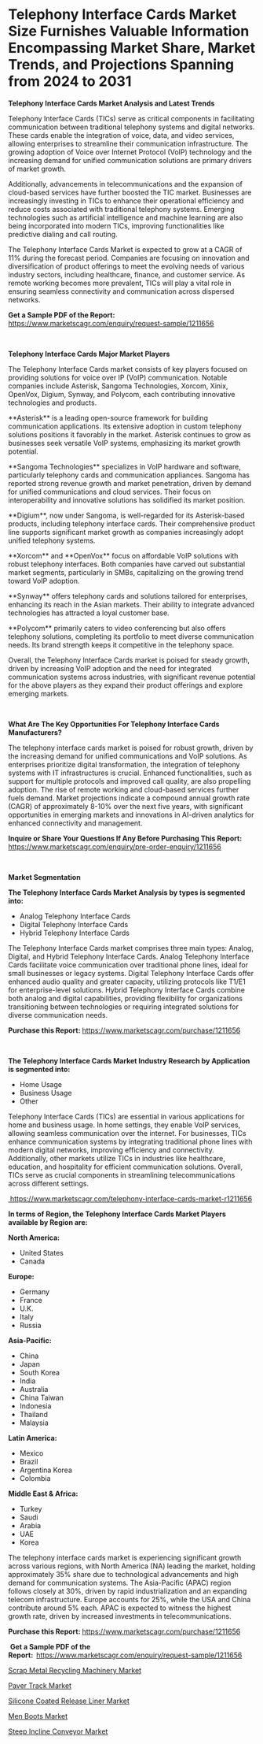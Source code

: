 <p><h1>Telephony Interface Cards Market Size Furnishes Valuable Information Encompassing Market Share, Market Trends, and Projections Spanning from 2024 to 2031</h1></p><p><strong>Telephony Interface Cards Market Analysis and Latest Trends</strong></p>
<p><p>Telephony Interface Cards (TICs) serve as critical components in facilitating communication between traditional telephony systems and digital networks. These cards enable the integration of voice, data, and video services, allowing enterprises to streamline their communication infrastructure. The growing adoption of Voice over Internet Protocol (VoIP) technology and the increasing demand for unified communication solutions are primary drivers of market growth.</p><p>Additionally, advancements in telecommunications and the expansion of cloud-based services have further boosted the TIC market. Businesses are increasingly investing in TICs to enhance their operational efficiency and reduce costs associated with traditional telephony systems. Emerging technologies such as artificial intelligence and machine learning are also being incorporated into modern TICs, improving functionalities like predictive dialing and call routing.</p><p>The Telephony Interface Cards Market is expected to grow at a CAGR of 11% during the forecast period. Companies are focusing on innovation and diversification of product offerings to meet the evolving needs of various industry sectors, including healthcare, finance, and customer service. As remote working becomes more prevalent, TICs will play a vital role in ensuring seamless connectivity and communication across dispersed networks.</p></p>
<p><strong>Get a Sample PDF of the Report:&nbsp;</strong> <a href="https://www.marketscagr.com/enquiry/request-sample/1211656?utm_campaign=1398&utm_medium=2&utm_source=Github&utm_content=ia&utm_term=05102024&utm_id=telephony-interface-cards">https://www.marketscagr.com/enquiry/request-sample/1211656</a></p>
<p>&nbsp;</p>
<p><strong>Telephony Interface Cards Major Market Players</strong></p>
<p><p>The Telephony Interface Cards market consists of key players focused on providing solutions for voice over IP (VoIP) communication. Notable companies include Asterisk, Sangoma Technologies, Xorcom, Xinix, OpenVox, Digium, Synway, and Polycom, each contributing innovative technologies and products.</p><p>**Asterisk** is a leading open-source framework for building communication applications. Its extensive adoption in custom telephony solutions positions it favorably in the market. Asterisk continues to grow as businesses seek versatile VoIP systems, emphasizing its market growth potential.</p><p>**Sangoma Technologies** specializes in VoIP hardware and software, particularly telephony cards and communication appliances. Sangoma has reported strong revenue growth and market penetration, driven by demand for unified communications and cloud services. Their focus on interoperability and innovative solutions has solidified its market position.</p><p>**Digium**, now under Sangoma, is well-regarded for its Asterisk-based products, including telephony interface cards. Their comprehensive product line supports significant market growth as companies increasingly adopt unified telephony systems.</p><p>**Xorcom** and **OpenVox** focus on affordable VoIP solutions with robust telephony interfaces. Both companies have carved out substantial market segments, particularly in SMBs, capitalizing on the growing trend toward VoIP adoption.</p><p>**Synway** offers telephony cards and solutions tailored for enterprises, enhancing its reach in the Asian markets. Their ability to integrate advanced technologies has attracted a loyal customer base.</p><p>**Polycom** primarily caters to video conferencing but also offers telephony solutions, completing its portfolio to meet diverse communication needs. Its brand strength keeps it competitive in the telephony space.</p><p>Overall, the Telephony Interface Cards market is poised for steady growth, driven by increasing VoIP adoption and the need for integrated communication systems across industries, with significant revenue potential for the above players as they expand their product offerings and explore emerging markets.</p></p>
<p>&nbsp;</p>
<p><strong>What Are The Key Opportunities For Telephony Interface Cards Manufacturers?</strong></p>
<p><p>The telephony interface cards market is poised for robust growth, driven by the increasing demand for unified communications and VoIP solutions. As enterprises prioritize digital transformation, the integration of telephony systems with IT infrastructures is crucial. Enhanced functionalities, such as support for multiple protocols and improved call quality, are also propelling adoption. The rise of remote working and cloud-based services further fuels demand. Market projections indicate a compound annual growth rate (CAGR) of approximately 8-10% over the next five years, with significant opportunities in emerging markets and innovations in AI-driven analytics for enhanced connectivity and management.</p></p>
<p><strong>Inquire or Share Your Questions If Any Before Purchasing This Report:</strong> <a href="https://www.marketscagr.com/enquiry/pre-order-enquiry/1211656?utm_campaign=1398&utm_medium=2&utm_source=Github&utm_content=ia&utm_term=05102024&utm_id=telephony-interface-cards">https://www.marketscagr.com/enquiry/pre-order-enquiry/1211656</a></p>
<p>&nbsp;</p>
<p><strong>Market Segmentation</strong></p>
<p><strong>The Telephony Interface Cards Market Analysis by types is segmented into:</strong></p>
<p><ul><li>Analog Telephony Interface Cards</li><li>Digital Telephony Interface Cards</li><li>Hybrid Telephony Interface Cards</li></ul></p>
<p><p>The Telephony Interface Cards market comprises three main types: Analog, Digital, and Hybrid Telephony Interface Cards. Analog Telephony Interface Cards facilitate voice communication over traditional phone lines, ideal for small businesses or legacy systems. Digital Telephony Interface Cards offer enhanced audio quality and greater capacity, utilizing protocols like T1/E1 for enterprise-level solutions. Hybrid Telephony Interface Cards combine both analog and digital capabilities, providing flexibility for organizations transitioning between technologies or requiring integrated solutions for diverse communication needs.</p></p>
<p><strong>Purchase this Report:&nbsp;</strong><a href="https://www.marketscagr.com/purchase/1211656?utm_campaign=1398&utm_medium=2&utm_source=Github&utm_content=ia&utm_term=05102024&utm_id=telephony-interface-cards">https://www.marketscagr.com/purchase/1211656</a></p>
<p>&nbsp;</p>
<p><strong>The Telephony Interface Cards Market Industry Research by Application is segmented into:</strong></p>
<p><ul><li>Home Usage</li><li>Business Usage</li><li>Other</li></ul></p>
<p><p>Telephony Interface Cards (TICs) are essential in various applications for home and business usage. In home settings, they enable VoIP services, allowing seamless communication over the internet. For businesses, TICs enhance communication systems by integrating traditional phone lines with modern digital networks, improving efficiency and connectivity. Additionally, other markets utilize TICs in industries like healthcare, education, and hospitality for efficient communication solutions. Overall, TICs serve as crucial components in streamlining telecommunications across different settings.</p></p>
<p><a href="https://www.marketscagr.com/telephony-interface-cards-market-r1211656?utm_campaign=1398&utm_medium=2&utm_source=Github&utm_content=ia&utm_term=05102024&utm_id=telephony-interface-cards">&nbsp;https://www.marketscagr.com/telephony-interface-cards-market-r1211656</a></p>
<p><strong>In terms of Region, the Telephony Interface Cards Market Players available by Region are:</strong></p>
<p>
    <p> <strong> North America: </strong>
        <ul>
            <li>United States</li>
            <li>Canada</li>
        </ul>
        </p> 
    <p> <strong> Europe: </strong>
        <ul>
            <li>Germany</li>
            <li>France</li>
            <li>U.K.</li>
            <li>Italy</li>
            <li>Russia</li>
        </ul>
        </p> 
    <p> <strong> Asia-Pacific: </strong>
        <ul>
            <li>China</li>
            <li>Japan</li>
            <li>South Korea</li>
            <li>India</li>
            <li>Australia</li>
            <li>China Taiwan</li>
            <li>Indonesia</li>
            <li>Thailand</li>
            <li>Malaysia</li>
        </ul>
        </p> 
    <p> <strong> Latin America: </strong>
        <ul>
            <li>Mexico</li>
            <li>Brazil</li>
            <li>Argentina Korea</li>
            <li>Colombia</li>
        </ul>
        </p> 
    <p> <strong> Middle East & Africa: </strong>
        <ul>
            <li>Turkey</li>
            <li>Saudi</li>
            <li>Arabia</li>
            <li>UAE</li>
            <li>Korea</li>
        </ul>
    </p>
    </p>
<p><p>The telephony interface cards market is experiencing significant growth across various regions, with North America (NA) leading the market, holding approximately 35% share due to technological advancements and high demand for communication systems. The Asia-Pacific (APAC) region follows closely at 30%, driven by rapid industrialization and an expanding telecom infrastructure. Europe accounts for 25%, while the USA and China contribute around 5% each. APAC is expected to witness the highest growth rate, driven by increased investments in telecommunications.</p></p>
<p><strong>Purchase this Report: </strong><a href="https://www.marketscagr.com/purchase/1211656?utm_campaign=1398&utm_medium=2&utm_source=Github&utm_content=ia&utm_term=05102024&utm_id=telephony-interface-cards">https://www.marketscagr.com/purchase/1211656</a></p>
<p>&nbsp;<strong>Get a Sample PDF of the Report:&nbsp;&nbsp;</strong><a href="https://www.marketscagr.com/enquiry/request-sample/1211656?utm_campaign=1398&utm_medium=2&utm_source=Github&utm_content=ia&utm_term=05102024&utm_id=telephony-interface-cards">https://www.marketscagr.com/enquiry/request-sample/1211656</a></p>
<p><strong></strong></p>
<p><p><a href="https://www.linkedin.com/pulse/regulatory-landscape-its-influence-global-scrap-metal-recycling-jxz9e?utm_campaign=1398&utm_medium=2&utm_source=Github&utm_content=ia&utm_term=05102024&utm_id=telephony-interface-cards">Scrap Metal Recycling Machinery Market</a></p><p><a href="https://www.linkedin.com/pulse/paver-track-market-evolution-key-trends-regional-dynamics-zu7se?utm_campaign=1398&utm_medium=2&utm_source=Github&utm_content=ia&utm_term=05102024&utm_id=telephony-interface-cards">Paver Track Market</a></p><p><a href="https://www.linkedin.com/pulse/global-silicone-coated-release-liner-market-sector2024-qga7e?utm_campaign=1398&utm_medium=2&utm_source=Github&utm_content=ia&utm_term=05102024&utm_id=telephony-interface-cards">Silicone Coated Release Liner Market</a></p><p><a href="https://www.linkedin.com/pulse/booming-men-boots-market-sector-analysis-growth-projections-till-f25uc?utm_campaign=1398&utm_medium=2&utm_source=Github&utm_content=ia&utm_term=05102024&utm_id=telephony-interface-cards">Men Boots Market</a></p><p><a href="https://www.linkedin.com/pulse/emerging-steep-incline-conveyor-market-opportunities-wtgue?utm_campaign=1398&utm_medium=2&utm_source=Github&utm_content=ia&utm_term=05102024&utm_id=telephony-interface-cards">Steep Incline Conveyor Market</a></p></p>